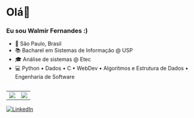 <!--
**WalmirFerJr/WalmirFerJr** is a ✨ _special_ ✨ repository because its `README.md` (this file) appears on your GitHub profile.
Here are some ideas to get you started: -->

# Olá👋

### Eu sou Walmir Fernandes :)

- 📍 São Paulo, Brasil
- 📚 Bacharel em Sistemas de Informação @ USP
- 🎓 Análise de sistemas @ Etec
- 💻 Python • Dados • C • WebDev • Algoritmos e Estrutura de Dados • Engenharia de Software

<table align="left">
  <tr>
    <td align="left">
      <img align="center" src="https://github-readme-stats.vercel.app/api/top-langs/?username=WalmirFerJr&layout=compact&theme=dracula" />
    </td>
    <td align="left">
      <img align="center" src="https://github-readme-stats.vercel.app/api?username=WalmirFerJr&show_icons=true&theme=dracula&rank_icon=github" />
    </td>
  </tr>
</table>

<a href="https://www.linkedin.com/in/walmir-fernandes-070076236/" target="_blank">
  <img src="https://img.shields.io/badge/LinkedIn-0077B5?style=for-the-badge&logo=linkedin&logoColor=white" alt="LinkedIn">
</a>
